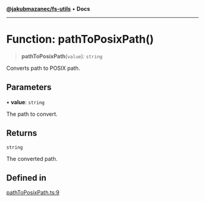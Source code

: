[**@jakubmazanec/fs-utils**](../README.md) • **Docs**

---

# Function: pathToPosixPath()

> **pathToPosixPath**(`value`): `string`

Converts path to POSIX path.

## Parameters

• **value**: `string`

The path to convert.

## Returns

`string`

The converted path.

## Defined in

[pathToPosixPath.ts:9](https://github.com/jakubmazanec/tools/blob/6ed2cc9bf798455a62cfc34def34fef748169fa2/packages/fs-utils/source/pathToPosixPath.ts#L9)
